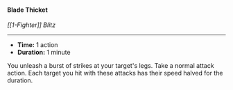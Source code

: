 #### Blade Thicket
*[[1-Fighter]] Blitz*
___
- **Time:** 1 action
- **Duration:** 1 minute

You unleash a burst of strikes at your target's legs. Take a normal attack action. Each target you hit with these attacks has their speed halved for the duration. 